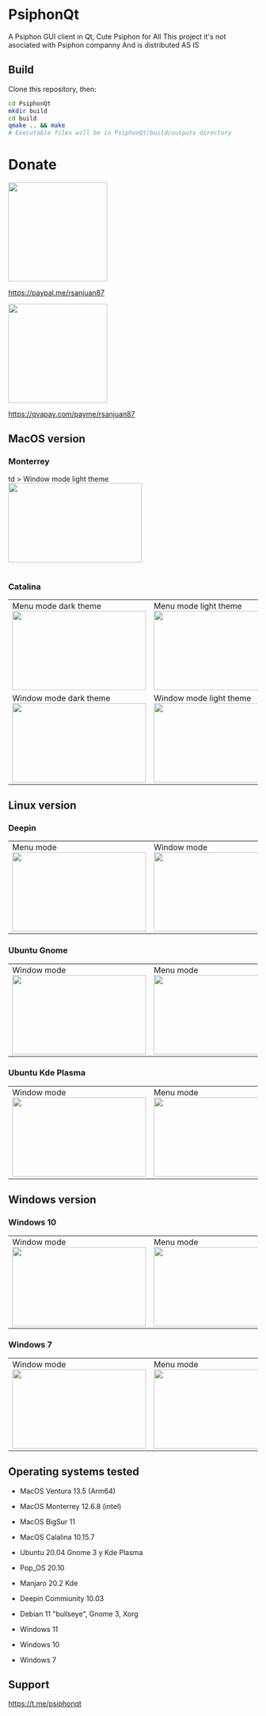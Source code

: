 
# PsiphonQt
A Psiphon GUI client in Qt, Cute Psiphon for All
This project it's not asociated with Psiphon companny
And is distributed AS IS

## Build

Clone this repository, then:
```sh
cd PsiphonQt
mkdir build
cd build
qmake .. && make
# Executable files will be in PsiphonQt/build/outputs directory
```


# Donate
<img src="https://github.com/rsanjuan87/telegram-dl/assets/25087943/e69fa58b-f8ac-49bc-a0e1-1008c8f13efc" height="200"/>

https://paypal.me/rsanjuan87

<img src="https://github.com/rsanjuan87/PsiphonQt/assets/25087943/db20311c-7724-4c0f-8d1d-5a91fc2789e5" height="200"/>

https://qvapay.com/payme/rsanjuan87





## MacOS version

### Monterrey
<table>
    td >
          Window mode light theme<br/>
<img height="160"  width="270"  src="https://raw.githubusercontent.com/rsanjuan87/PsiphonQt/main/screencaps/MacOS_Monterrey.jpg"/>
        </td>
    </table>
    
### Catalina
<table>
    <tr>
    </tr>
    <tr>
        <td>
          Menu mode dark theme<br/>
<img height="160" width="270" src="https://raw.githubusercontent.com/rsanjuan87/PsiphonQt/main/screencaps/MacOS_menuMode.jpg"/>
        </td>
        <td >
          Menu mode light theme<br/>
<img height="160"  width="270" src="https://raw.githubusercontent.com/rsanjuan87/PsiphonQt/main/screencaps/MacOS_menuMode_light.jpg"/>
        </td>
        </tr>
        <tr>
        <td >
          Window mode dark theme<br/>
<img height="160"  width="270" src="https://raw.githubusercontent.com/rsanjuan87/PsiphonQt/main/screencaps/MacOS_windowMode.jpg"/>
        </td>
        <td >
          Window mode light theme<br/>
<img height="160"  width="270"  src="https://raw.githubusercontent.com/rsanjuan87/PsiphonQt/main/screencaps/MacOS_windowMode_light.jpg"/>
        </td>
    </tr>
  </table>
  
## Linux version
### Deepin
<table>
    <tr>
        <td>
          Menu mode<br/>
<img height="160"  width="270"  src="https://raw.githubusercontent.com/rsanjuan87/PsiphonQt/main/screencaps/Deepin_MenuMode.jpg"/>
        </td>
        <td >
          Window mode<br/>
<img height="160"  width="270" src="https://raw.githubusercontent.com/rsanjuan87/PsiphonQt/main/screencaps/Deepin_WindowMode.jpg"/>
        </td>
    </tr>
  </table>
  
### Ubuntu Gnome
<table>
    <tr>
        <td>
          Window mode<br/>
<img height="160"  width="270"  src="https://raw.githubusercontent.com/rsanjuan87/PsiphonQt/main/screencaps/Ubuntu_windowMode.jpg"/>
        </td>
        <td >
          Menu mode<br/>
<img height="160" width="270"  src="https://raw.githubusercontent.com/rsanjuan87/PsiphonQt/main/screencaps/Ubuntu_menuMode.jpg"/>
        </td>
        <td >
          Tray Menu<br/>
<img height="160" width="270"  src="https://raw.githubusercontent.com/rsanjuan87/PsiphonQt/main/screencaps/Ubuntu_trayMenu.jpg"/>
        </td>
    </tr>
  </table>
  
  ### Ubuntu Kde Plasma
<table>
    <tr>
        <td>
          Window mode<br/>
<img height="160" width="270"   src="https://raw.githubusercontent.com/rsanjuan87/PsiphonQt/main/screencaps/Plasma_windowMode.jpg"/>
        </td>
        <td >
          Menu mode<br/>
<img height="160" width="270"  src="https://raw.githubusercontent.com/rsanjuan87/PsiphonQt/main/screencaps/Plasma_menuMode.jpg"/>
        </td>
    </tr>
  </table>
  
## Windows version
### Windows 10
<table>
    <tr>
        <td>
          Window mode<br/>
<img height="160" width="270"   src="https://raw.githubusercontent.com/rsanjuan87/PsiphonQt/main/screencaps/Windows10_windowMode.jpg"/>
        </td>
        <td >
          Menu mode<br/>
<img height="160"  width="270" src="https://raw.githubusercontent.com/rsanjuan87/PsiphonQt/main/screencaps/Windows10_menuMode.jpg"/>
        </td>
        <td >
          Menu mode light<br/>
<img height="160"  width="270" src="https://raw.githubusercontent.com/rsanjuan87/PsiphonQt/main/screencaps/Windows10_menuMode_light.jpg"/>
        </td>
    </tr>
  </table>
  
  ### Windows 7
<table>
    <tr>
        <td>
          Window mode<br/>
<img height="160"  width="270"  src="https://raw.githubusercontent.com/rsanjuan87/PsiphonQt/main/screencaps/Windows7_windowMode.jpg"/>
        </td>
        <td >
          Menu mode<br/>
<img height="160" width="270"  src="https://raw.githubusercontent.com/rsanjuan87/PsiphonQt/main/screencaps/Windows7_menuMode.jpg"/>
        </td>
    </tr>
  </table>
  
  ## Operating systems tested 

  - MacOS Ventura 13.5 (Arm64)
  - MacOS Monterrey 12.6.8 (intel)
  - MacOS BigSur 11
  - MacOS Calalina 10.15.7
  
  - Ubuntu 20.04 Gnome 3 y Kde Plasma
  - Pop_OS 20.10
  - Manjaro 20.2 Kde 
  - Deepin Commiunity 10.03
  - Debian 11 "bullseye", Gnome 3, Xorg

  - Windows 11
  - Windows 10
  - Windows 7
 ## Support 
  
  https://t.me/psiphonqt
